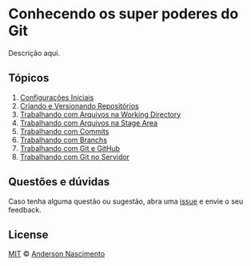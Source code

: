 # Conhecendo os super poderes do Git

Descrição aqui.

## Tópicos

1. [Configurações Iniciais](https://github.com/theandersonn/comandos-git/blob/master/1-configuracoes-iniciais.md)
2. [Criando e Versionando Repositórios](https://github.com/theandersonn/comandos-git/blob/master/2-criando-e-versionando-repositorios.md)
3. [Trabalhando com Arquivos na Working Directory](https://github.com/theandersonn/comandos-git/blob/master/3-trabalhando-com-arquivos-na-working-directory.md)
4. [Trabalhando com Arquivos na Stage Area](https://github.com/theandersonn/comandos-git/blob/master/4-trabalhando-com-arquivos-na-stage-area.md)
5. [Trabalhando com Commits](https://github.com/theandersonn/comandos-git/blob/master/5-trabalhando-com-commits.md)
6. [Trabalhando com Branchs](https://github.com/theandersonn/comandos-git/blob/master/6-trabalhando-com-branchs.md)
7. [Trabalhando com Git e  GitHub](https://github.com/theandersonn/comandos-git/blob/master/7-trabalhando-com-git-e-github.md)
8. [Trabalhando com Git no Servidor](https://github.com/theandersonn/comandos-git/blob/master/8-trabalhando-com-git-no-servidor.md)

## Questões e dúvidas
Caso tenha alguma questão ou sugestão, abra uma [issue](https://github.com/theandersonn/comandos-git/issues/new) e envie o seu feedback.

## License

[MIT](https://github.com/theandersonn/comandos-git/blob/master/LICENSE-MIT.md) © [Anderson Nascimento](https://github.com/theandersonn)
